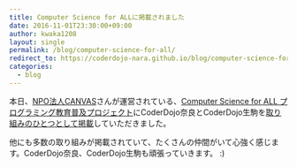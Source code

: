 ```yaml
---
title: Computer Science for ALLに掲載されました
date: 2016-11-01T23:30:00+09:00
author: kwaka1208
layout: single
permalink: /blog/computer-science-for-all/
redirect_to: https://coderdojo-nara.github.io/blog/computer-science-for-all/
categories:
  - blog
---
```

本日、[NPO法人CANVAS](http://canvas.ws/)さんが運営されている、[Computer Science for ALL プログラミング教育普及プロジェクト](http://csforall.jp/)にCoderDojo奈良とCoderDojo生駒を[取り組みのひとつとして掲載](http://csforall.jp/activity/504/)していただきました。

他にも多数の取り組みが掲載されていて、たくさんの仲間がいて心強く感じます。CoderDojo奈良、CoderDojo生駒も頑張っていきます。 :)